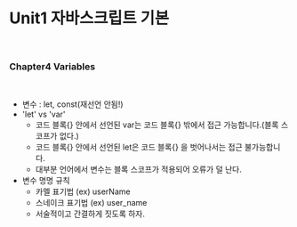 # Unit1 자바스크립트 기본
<br>

### Chapter4 Variables
<br>

- 변수 : let, const(재선언 안됨!)
- 'let' vs 'var'
	- 코드 블록{} 안에서 선언된 var는 코드 블록{} 밖에서 접근 가능합니다.(블록 스코프가 없다.)
	- 코드 블록{} 안에서 선언된 let은 코드 블록{} 을 벗어나서는 접근 불가능합니다.
	- 대부분 언어에서 변수는 블록 스코프가 적용되어 오류가 덜 난다.
- 변수 명명 규칙
	- 카멜 표기법 (ex) userName
	- 스네이크 표기법 (ex) user_name
	- 서술적이고 간결하게 짓도록 하자.